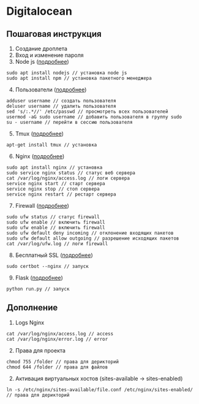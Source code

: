 # Digitalocean

## Пошаговая инструкция

1. Создание дроплета
2. Вход и изменение пароля
3. Node js ([подробнее](https://www.digitalocean.com/community/tutorials/node-js-ubuntu-18-04-ru))
```
sudo apt install nodejs // установка node js
sudo apt install npm // установка пакетного менеджера
```
4. Пользователи ([подробнее](https://www.8host.com/blog/sozdanie-polzovatelya-sudo-v-ubuntu))
```
adduser username // создать пользователя
deluser username // удалить пользователя
sed 's/:.*//' /etc/passwd // просмотреть всех пользователей
usermod -aG sudo username // добавить пользователя в группу sudo
su - username // перейти в сессию пользователя
```
5. Tmux ([подробнее](https://habr.com/ru/post/327630))
```
apt-get install tmux // установка
```
6. Nginx ([подробнее](https://itdeer.ru/nginx-na-ubuntu-server-18-04))
```
sudo apt install nginx // установка
sudo service nginx status // статус веб сервера
cat /var/log/nginx/access.log // логи сервера
service nginx start // старт сервера
service nginx stop // стоп сервера
service nginx restart // рестарт сервера
```
7. Firewall ([подробнее](https://losst.ru/nastrojka-ufw-ubuntu))
```
sudo ufw status // статус firewall
sudo ufw enable // включить firewall
sudo ufw enable // включить firewall
sudo ufw default deny incoming // отклонение входящих пакетов
sudo ufw default allow outgoing // разрешение исходящих пакетов
cat /var/log/ufw.log // логи firewall
```
8. Бесплатный SSL ([подробнее](https://certbot.eff.org/help))
```
sudo certbot --nginx // запуск
```
9. Flask ([подробнее](https://www.8host.com/blog/obsluzhivanie-prilozhenij-flask-s-pomoshhyu-uwsgi-i-nginx-v-ubuntu-16-04/))
```
python run.py // запуск
```

## Дополнение

1. Logs Nginx
```
cat /var/log/nginx/access.log // access
cat /var/log/nginx/error.log // error
```
2. Права для проекта
```
chmod 755 /folder // права для дерикторий
chmod 644 /folder // права для файлов
```
2. Активация виртуальных хостов (sites-available -> sites-enabled)
```
ln -s /etc/nginx/sites-available/file.conf /etc/nginx/sites-enabled/ // права для дерикторий
```
